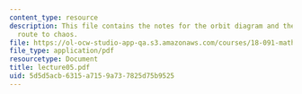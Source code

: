 ```yaml
---
content_type: resource
description: This file contains the notes for the orbit diagram and the period-doubling
  route to chaos.
file: https://ol-ocw-studio-app-qa.s3.amazonaws.com/courses/18-091-mathematical-exposition-spring-2005/5d5d5acb6315a7159a737825d75b9525_lecture05.pdf
file_type: application/pdf
resourcetype: Document
title: lecture05.pdf
uid: 5d5d5acb-6315-a715-9a73-7825d75b9525
---
```

